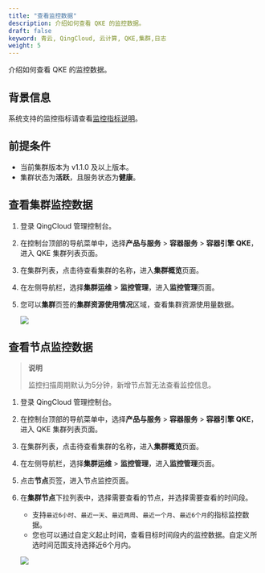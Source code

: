 ```yaml
---
title: "查看监控数据"
description: 介绍如何查看 QKE 的监控数据。
draft: false
keyword: 青云, QingCloud, 云计算, QKE,集群,日志
weight: 5
---
```


介绍如何查看 QKE 的监控数据。

## 背景信息

系统支持的监控指标请查看[监控指标说明](../index_desc/)。

## 前提条件

- 当前集群版本为 v1.1.0 及以上版本。 
- 集群状态为**活跃**，且服务状态为**健康**。

## 查看集群监控数据

1. 登录 QingCloud 管理控制台。

2. 在控制台顶部的导航菜单中，选择**产品与服务** > **容器服务** > **容器引擎 QKE**，进入 QKE 集群列表页面。

3. 在集群列表，点击待查看集群的名称，进入**集群概览**页面。

4. 在左侧导航栏，选择**集群运维** > **监控管理**，进入**监控管理**页面。

5. 您可以**集群**页签的**集群资源使用情况**区域，查看集群资源使用量数据。

   ![](/container/qke_plus/_images/cluster_moni_data.png)

## 查看节点监控数据

> **说明**
>
> 监控扫描周期默认为5分钟，新增节点暂无法查看监控信息。

1. 登录 QingCloud 管理控制台。

2. 在控制台顶部的导航菜单中，选择**产品与服务** > **容器服务** > **容器引擎 QKE**，进入 QKE 集群列表页面。

3. 在集群列表，点击待查看集群的名称，进入**集群概览**页面。

4. 在左侧导航栏，选择**集群运维** > **监控管理**，进入**监控管理**页面。

5. 点击**节点**页签，进入节点监控页面。

6. 在**集群节点**下拉列表中，选择需要查看的节点，并选择需要查看的时间段。

   - 支持`最近6小时`、`最近一天`、`最近两周`、`最近一个月`、`最近6个月`的指标监控数据。
   - 您也可以通过自定义起止时间，查看目标时间段内的监控数据。自定义所选时间范围支持选择近6个月内。

   ![](/container/qke_plus/_images/node_moni_data.png)
